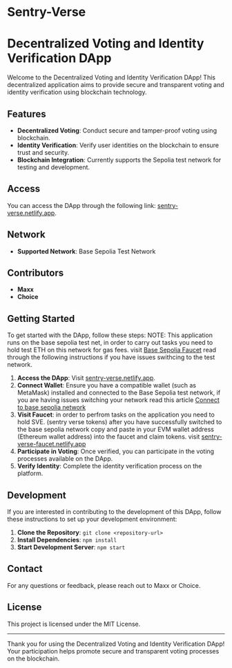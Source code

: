# Sentry-Verse
# Decentralized Voting and Identity Verification DApp

Welcome to the Decentralized Voting and Identity Verification DApp! This decentralized application aims to provide secure and transparent voting and identity verification using blockchain technology. 

## Features

- **Decentralized Voting**: Conduct secure and tamper-proof voting using blockchain.
- **Identity Verification**: Verify user identities on the blockchain to ensure trust and security.
- **Blockchain Integration**: Currently supports the Sepolia test network for testing and development.

## Access

You can access the DApp through the following link: [sentry-verse.netlify.app](https://sentry-verse.netlify.app).

## Network

- **Supported Network**: Base Sepolia Test Network

## Contributors

- **Maxx**
- **Choice**

## Getting Started

To get started with the DApp, follow these steps:
NOTE: This application runs on the base sepolia test net, in order to carry out tasks you need to hold test ETH on this network for gas fees. visit [Base Sepolia Faucet](https://www.alchemy.com/faucets/base-sepolia) read through the following instructions if you have issues swithcing to the test network.

1. **Access the DApp**: Visit [sentry-verse.netlify.app](https://sentry-verse.netlify.app).
2. **Connect Wallet**: Ensure you have a compatible wallet (such as MetaMask) installed and connected to the Base Sepolia test network, if you are having issues switching your network read this article [Connect to base sepolia network](https://revoke.cash/learn/wallets/add-network/base-sepolia)
3. **Visit Faucet**: in order to perfrom tasks on the application you need to hold SVE. (sentry verse tokens) after you have successfully switched to the base sepolia network copy and paste in your EVM wallet address (Ethereum wallet address) into the faucet and claim tokens. visit [sentry-verse-faucet.netlify.app](https://sentry-verse-faucet.netlify.app/?)
4. **Participate in Voting**: Once verified, you can participate in the voting processes available on the DApp.
5. **Verify Identity**: Complete the identity verification process on the platform.

## Development

If you are interested in contributing to the development of this DApp, follow these instructions to set up your development environment:

1. **Clone the Repository**: `git clone <repository-url>`
2. **Install Dependencies**: `npm install`
3. **Start Development Server**: `npm start`

## Contact

For any questions or feedback, please reach out to Maxx or Choice.

## License

This project is licensed under the MIT License.

---

Thank you for using the Decentralized Voting and Identity Verification DApp! Your participation helps promote secure and transparent voting processes on the blockchain.
